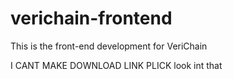 # verichain-frontend
This is the front-end development for VeriChain


I CANT MAKE DOWNLOAD LINK PLICK look int that